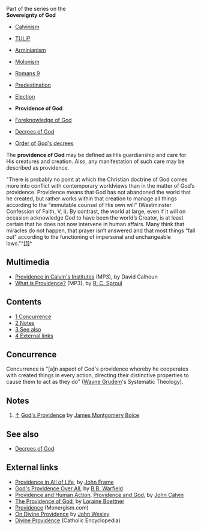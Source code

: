 Part of the series on the  
**Sovereignty of God**
-   [Calvinism](Calvinism "Calvinism")
-   [TULIP](TULIP "TULIP")
-   [Arminianism](Arminianism "Arminianism")
-   [Molonism](Molonism "Molonism")
-   [Romans 9](Romans_9 "Romans 9")
-   [Predestination](Predestination "Predestination")
-   [Election](Election "Election")
-   **Providence of God**

-   [Foreknowledge of God](Foreknowledge_of_God "Foreknowledge of God")
-   [Decrees of God](Decrees_of_God "Decrees of God")
-   [Order of God's decrees](Order_of_God's_decrees "Order of God's decrees")

The **providence of God** may be defined as His guardianship and
care for His creatures and creation. Also, any manifestation of
such care may be described as providence.

"There is probably no point at which the Christian doctrine of God
comes more into conflict with contemporary worldviews than in the
matter of God’s providence. Providence means that God has not
abandoned the world that he created, but rather works within that
creation to manage all things according to the “immutable counsel
of His own will” (Westminster Confession of Faith, V, i). By
contrast, the world at large, even if it will on occasion
acknowledge God to have been the world’s Creator, is at least
certain that he does not now intervene in human affairs. Many think
that miracles do not happen, that prayer isn’t answered and that
most things “fall out” according to the functioning of impersonal
and unchangeable laws."^[[1]](#note-0)^


## Multimedia

-   [Providence in Calvin's Institutes](http://covenantseminary.inmotionhosting.com/CH523_Lecture_06.mp3)
    (MP3), by David Calhoun
-   [What is Providence?](http://broadcast.ligonier.org/podcast-media/rym20080811.mp3)
    (MP3), by [R. C. Sproul](R._C._Sproul "R. C. Sproul")

## Contents

-   [1 Concurrence](#Concurrence)
-   [2 Notes](#Notes)
-   [3 See also](#See_also)
-   [4 External links](#External_links)

## Concurrence

Concurrence is "[a]n aspect of God's providence whereby he
cooperates with created things in every action, directing their
distinctive properties to cause them to act as they do"
([Wayne Grudem](Wayne_Grudem "Wayne Grudem")'s Systematic
Theology).


## Notes

1.  [↑](#ref-0)
    [God's Providence](http://www.the-highway.com/providence_Boice.html)
    by
    [James Montgomery Boice](James_Montgomery_Boice "James Montgomery Boice")

## See also

-   [Decrees of God](Decrees_of_God "Decrees of God")

## External links

-   [Providence in All of Life](http://www.frame-poythress.org/frame_articles/Providence.htm),
    by [John Frame](John_Frame "John Frame")
-   [God's Providence Over All](http://incolor.inetnebr.com/stuart/providence.htm),
    by [B.B. Warfield](B.B._Warfield "B.B. Warfield")
-   [Providence and Human Action](http://graciouscall.org/books-calvin-calcom-calcomvi1.shtml),
    [Providence and God](http://graciouscall.org/books-calvin-calcom-calcomvi2.shtml),
    by [John Calvin](John_Calvin "John Calvin")
-   [The Providence of God](http://www.mbrem.com/calvinism/bchapt5.htm),
    by [Loraine Boettner](Loraine_Boettner "Loraine Boettner")
-   [Providence](http://www.monergism.com/directory/link_category/Providence-of-God/)
    (Monergism.com)
-   [On Divine Providence](http://gbgm-umc.org/umhistory/wesley/sermons/serm-067.stm)
    by [John Wesley](John_Wesley "John Wesley")
-   [Divine Providence](http://www.newadvent.org/cathen/12510a.htm)
    (Catholic Encyclopedia)




